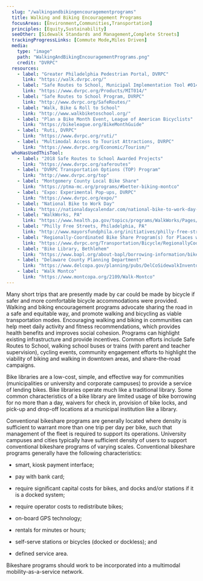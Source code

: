 ```yaml
---
  slug: "/walkingandbikingencouragementprograms"
  title: Walking and Biking Encouragement Programs 
  focusAreas: [Environment,Communities,Transportation]
  principles: [Equity,Sustainability]
  seeOther: [Sidewalk Standards and Management,Complete Streets]
  trackingProgressLinks: [Commute Mode,Miles Driven]
  media: 
    type: "image"
    path: "WalkingAndBikingEncouragementPrograms.png"
    credit: "DVRPC"
  resources: 
    - label: "Greater Philadelphia Pedestrian Portal, DVRPC"
      link: "https://walk.dvrpc.org/"
    - label: "Safe Routes to School, Municipal Implementation Tool #014, DVRPC"
      link: "https://www.dvrpc.org/Products/MIT014/"
    - label: "Safe Routes to School Program, DVRPC"
      link: "http://www.dvrpc.org/SafeRoutes/"
    - label: "Walk, Bike & Roll to School"
      link: "http://www.walkbiketoschool.org/"
    - label: "Plan a Bike Month Event, League of American Bicyclists"
      link: "https://bikeleague.org/BikeMonthGuide"
    - label: "Ruti, DVRPC"
      link: "https://www.dvrpc.org/ruti/"
    - label: "Multimodal Access to Tourist Attractions, DVRPC"
      link: "https://www.dvrpc.org/Economic/Tourism/"
  whoHasUsedThisTool: 
    - label: "2018 Safe Routes to School Awarded Projects"
      link: "https://www.dvrpc.org/saferoutes"
    - label: "DVRPC Transportation Options (TOP) Program"
      link: "http://www.dvrpc.org/top"
    - label: "Montgomery County Local Bike Share"
      link: "https://ptma-mc.org/programs/#better-biking-montco"
    - label: "Expo: Experimental Pop-ups, DVRPC"
      link: "https://www.dvrpc.org/expo/"
    - label: "National Bike to Work Day"
      link: "https://nationaldaycalendar.com/national-bike-to-work-day-third-friday-in-may/"
    - label: "WalkWorks, PA"
      link: "https://www.health.pa.gov/topics/programs/WalkWorks/Pages/WalkWorks.aspx"
    - label: "Philly Free Streets, Philadelphia, PA"
      link: "http://www.mayorsfundphila.org/initiatives/philly-free-streets/"
    - label: "Regionally-Coordinated Bike Share Program(s) for Places within the DVRPC Region"
      link: "https://www.dvrpc.org/Transportation/Bicycle/RegionallyCoordinatedBikeShare/"
    - label: "Bike Library, Bethlehem"
      link: "https://www.bapl.org/about-bapl/borrowing-information/bike-bethlehem/#:~:text=RULES%3A,while%20bike%20is%20in%20use."
    - label: "Delaware County Planning Department"
      link: "https://www.delcopa.gov/planning/pubs/DelCoSidewalkInventory.pdf"
    - label: "Walk Montco"
      link: "https://www.montcopa.org/2109/Walk-Montco"
---
```


Many short trips that are presently made by car could be made by bicycle if safer and more comfortable bicycle accommodations were provided. Walking and biking encouragement programs advocate sharing the road in a safe and equitable way, and promote walking and bicycling as viable transportation modes. Encouraging walking and biking in communities can help meet daily activity and fitness recommendations, which provides health benefits and improves social cohesion. Programs can highlight existing infrastructure and provide incentives. Common efforts include Safe Routes to School, walking school buses or trains (with parent and teacher supervision), cycling events, community engagement efforts to highlight the viability of biking and walking in downtown areas, and share-the-road campaigns.

Bike libraries are a low-cost, simple, and effective way for communities (municipalities or university and corporate campuses) to provide a service of lending bikes. Bike libraries operate much like a traditional library. Some common characteristics of a bike library are limited usage of bike borrowing for no more than a day, waivers for check in, provision of bike locks, and pick-up and drop-off locations at a municipal institution like a library.

Conventional bikeshare programs are generally located where density is sufficient to warrant more than one trip per day per bike, such that management of the fleet is required to support its operations. University campuses and cities typically have sufficient density of users to support conventional bikeshare programs of varying scales. Conventional bikeshare programs generally have the following characteristics:

- smart, kiosk payment interface;

- pay with bank card;

- require significant capital costs for bikes, and docks and/or stations if it is a docked system;

- require operator costs to redistribute bikes;

- on-board GPS technology;

- rentals for minutes or hours;

- self-serve stations or bicycles (docked or dockless); and

- defined service area.

Bikeshare programs should work to be incorporated into a multimodal mobility-as-a-service network.
